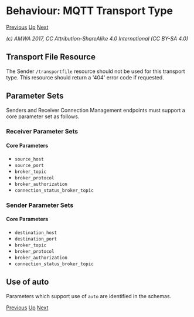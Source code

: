 # Behaviour: MQTT Transport Type
[Previous](4.1._Behaviour_-_RTP_Transport_Type.md) [Up](..) [Next](4.3._Behaviour_-_WebSocket_Transport_Type.md)

_(c) AMWA 2017, CC Attribution-ShareAlike 4.0 International (CC BY-SA 4.0)_

## Transport File Resource

The Sender `/transportfile` resource should not be used for this transport type. This resource should return a '404' error code if requested.

## Parameter Sets
Senders and Receiver Connection Management endpoints must support a core parameter set as follows.

### Receiver Parameter Sets

#### Core Parameters
*   `source_host`
*   `source_port`
*   `broker_topic`
*   `broker_protocol`
*   `broker_authorization`
*   `connection_status_broker_topic`

### Sender Parameter Sets

#### Core Parameters
*   `destination_host`
*   `destination_port`
*   `broker_topic`
*   `broker_protocol`
*   `broker_authorization`
*   `connection_status_broker_topic`

## Use of auto
Parameters which support use of `auto` are identified in the schemas.

[Previous](4.1._Behaviour_-_RTP_Transport_Type.md) [Up](..) [Next](4.3._Behaviour_-_WebSocket_Transport_Type.md)
